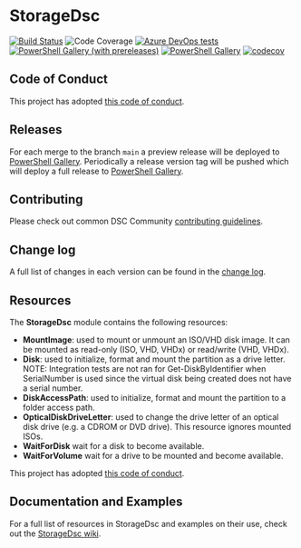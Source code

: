 # StorageDsc

[![Build Status](https://dev.azure.com/dsccommunity/StorageDsc/_apis/build/status/dsccommunity.StorageDsc?branchName=main)](https://dev.azure.com/dsccommunity/StorageDsc/_build/latest?definitionId=30&branchName=main)
![Code Coverage](https://img.shields.io/azure-devops/coverage/dsccommunity/StorageDsc/30/main)
[![Azure DevOps tests](https://img.shields.io/azure-devops/tests/dsccommunity/StorageDsc/30/main)](https://dsccommunity.visualstudio.com/StorageDsc/_test/analytics?definitionId=30&contextType=build)
[![PowerShell Gallery (with prereleases)](https://img.shields.io/powershellgallery/vpre/StorageDsc?label=StorageDsc%20Preview)](https://www.powershellgallery.com/packages/StorageDsc/)
[![PowerShell Gallery](https://img.shields.io/powershellgallery/v/StorageDsc?label=StorageDsc)](https://www.powershellgallery.com/packages/StorageDsc/)
[![codecov](https://codecov.io/gh/dsccommunity/StorageDsc/branch/main/graph/badge.svg)](https://codecov.io/gh/dsccommunity/StorageDsc)

## Code of Conduct

This project has adopted [this code of conduct](CODE_OF_CONDUCT.md).

## Releases

For each merge to the branch `main` a preview release will be
deployed to [PowerShell Gallery](https://www.powershellgallery.com/).
Periodically a release version tag will be pushed which will deploy a
full release to [PowerShell Gallery](https://www.powershellgallery.com/).

## Contributing

Please check out common DSC Community [contributing guidelines](https://dsccommunity.org/guidelines/contributing).

## Change log

A full list of changes in each version can be found in the [change log](CHANGELOG.md).

## Resources

The **StorageDsc** module contains the following resources:

- **MountImage**: used to mount or unmount an ISO/VHD disk image. It can be
    mounted as read-only (ISO, VHD, VHDx) or read/write (VHD, VHDx).
- **Disk**: used to initialize, format and mount the partition as a drive letter.
    NOTE: Integration tests are not ran for Get-DiskByIdentifier when SerialNumber
    is used since the virtual disk being created does not have a serial number.
- **DiskAccessPath**: used to initialize, format and mount the partition to a
    folder access path.
- **OpticalDiskDriveLetter**: used to change the drive letter of an optical
    disk drive (e.g. a CDROM or DVD drive).  This resource ignores mounted ISOs.
- **WaitForDisk** wait for a disk to become available.
- **WaitForVolume** wait for a drive to be mounted and become available.

This project has adopted [this code of conduct](CODE_OF_CONDUCT.md).

## Documentation and Examples

For a full list of resources in StorageDsc and examples on their use, check out
the [StorageDsc wiki](https://github.com/dsccommunity/StorageDsc/wiki).
